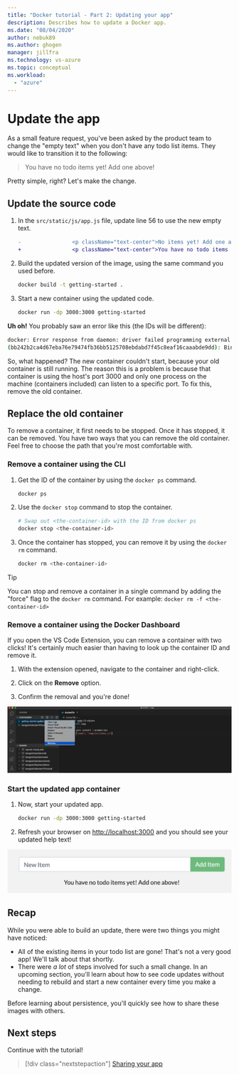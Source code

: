 ```yaml
---
title: "Docker tutorial - Part 2: Updating your app"
description: Describes how to update a Docker app.
ms.date: "08/04/2020"
author: nebuk89
ms.author: ghogen
manager: jillfra
ms.technology: vs-azure
ms.topic: conceptual
ms.workload:
  - "azure"
---
```

# Update the app

As a small feature request, you've been asked by the product team to change the "empty text" when you don't have any todo list items. They would like to transition it to the following:

> You have no todo items yet! Add one above!

Pretty simple, right? Let's make the change.

## Update the source code

1. In the `src/static/js/app.js` file, update line 56 to use the new empty text.

    ```diff
    -                <p className="text-center">No items yet! Add one above!</p>
    +                <p className="text-center">You have no todo items yet! Add one above!</p>
    ```

1. Build the updated version of the image, using the same command you used before.

    ```bash
    docker build -t getting-started .
    ```

1. Start a new container using the updated code.

    ```bash
    docker run -dp 3000:3000 getting-started
    ```

**Uh oh!** You probably saw an error like this (the IDs will be different):

```bash
docker: Error response from daemon: driver failed programming external connectivity on endpoint laughing_burnell 
(bb242b2ca4d67eba76e79474fb36bb5125708ebdabd7f45c8eaf16caaabde9dd): Bind for 0.0.0.0:3000 failed: port is already allocated.
```

So, what happened? The new container couldn't start, because your old container is still running. The reason this is a problem is because that container is using the host's port 3000 and only one process on the machine (containers included) can listen to a specific port. To fix this, remove the old container.

## Replace the old container

To remove a container, it first needs to be stopped. Once it has stopped, it can be removed. You have two ways that you can remove the old container. Feel free to choose the path that you're most comfortable with.

### Remove a container using the CLI

1. Get the ID of the container by using the `docker ps` command.

    ```bash
    docker ps
    ```

1. Use the `docker stop` command to stop the container.

    ```bash
    # Swap out <the-container-id> with the ID from docker ps
    docker stop <the-container-id>
    ```

1. Once the container has stopped, you can remove it by using the `docker rm` command.

    ```bash
    docker rm <the-container-id>
    ```

> [!TIP]
> You can stop and remove a container in a single command by adding the "force" flag to the `docker rm` command. For example: `docker rm -f <the-container-id>`

### Remove a container using the Docker Dashboard

If you open the VS Code Extension, you can remove a container with two clicks! It's certainly much easier than having to look up the container ID and remove it.

1. With the extension opened, navigate to the container and right-click.

1. Click on the **Remove** option.

1. Confirm the removal and you're done!

![Docker Dashboard - removing a container](media/vs-removing-container.png)

### Start the updated app container

1. Now, start your updated app.

    ```bash
    docker run -dp 3000:3000 getting-started
    ```

1. Refresh your browser on [http://localhost:3000](http://localhost:3000) and you should see your updated help text!

![Updated application with updated empty text](media/todo-list-updated-empty-text.png)

## Recap

While you were able to build an update, there were two things you might have noticed:

- All of the existing items in your todo list are gone! That's not a very good app! We'll talk about that
shortly.
- There were *a lot* of steps involved for such a small change. In an upcoming section, you'll learn about how to see code updates without needing to rebuild and start a new container every time you make a change.

Before learning about persistence, you'll quickly see how to share these images with others.

## Next steps

Continue with the tutorial!

> [!div class="nextstepaction"]
> [Sharing your app](sharing-your-app.md)
